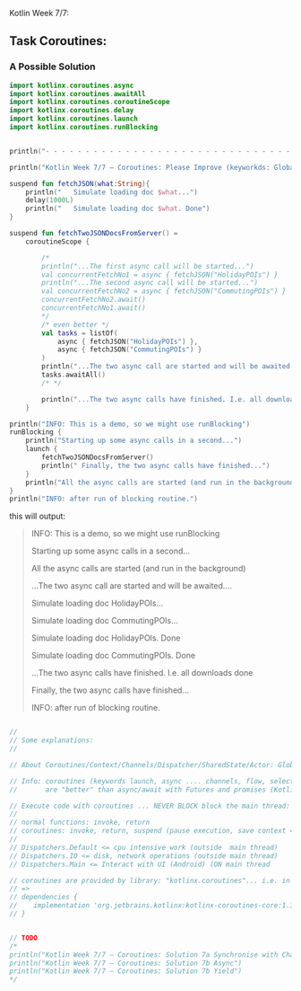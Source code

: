 Kotlin Week 7/7: 

## Task **Coroutines**:


### A Possible Solution

```kotlin
import kotlinx.coroutines.async
import kotlinx.coroutines.awaitAll
import kotlinx.coroutines.coroutineScope
import kotlinx.coroutines.delay
import kotlinx.coroutines.launch
import kotlinx.coroutines.runBlocking


println("- - - - - - - - - - - - - - - - - - - - - - - - - - - - - - - - - - - - ")

println("Kotlin Week 7/7 – Coroutines: Please Improve (keyworkds: GlobalScope.launch, runBlocking, launch, coroutineScope, suspend fun, async, await) ")

suspend fun fetchJSON(what:String){
    println("   Simulate loading doc $what...")
    delay(1000L)
    println("   Simulate loading doc $what. Done")
}

suspend fun fetchTwoJSONDocsFromServer() =
    coroutineScope {

        /*
        println("...The first async call will be started...")
        val concurrentFetchNo1 = async { fetchJSON("HolidayPOIs") }
        println("...The second async call will be started...")
        val concurrentFetchNo2 = async { fetchJSON("CommutingPOIs") }
        concurrentFetchNo2.await()
        concurrentFetchNo1.await()
        */
        /* even better */
        val tasks = listOf(
            async { fetchJSON("HolidayPOIs") },
            async { fetchJSON("CommutingPOIs") }
        )
        println("...The two async call are started and will be awaited....")
        tasks.awaitAll()
        /* */

        println("...The two async calls have finished. I.e. all downloads done")
    }

println("INFO: This is a demo, so we might use runBlocking")
runBlocking {
    println("Starting up some async calls in a second...")
    launch {
        fetchTwoJSONDocsFromServer()
        println(" Finally, the two async calls have finished...")
    }
    println("All the async calls are started (and run in the background)")
}
println("INFO: after run of blocking routine.")
```

this will output:

> INFO: This is a demo, so we might use runBlocking
> 
> Starting up some async calls in a second...
> 
> All the async calls are started (and run in the background)
> 
> ...The two async call are started and will be awaited....
> 
>    Simulate loading doc HolidayPOIs...
> 
>    Simulate loading doc CommutingPOIs...
> 
>    Simulate loading doc HolidayPOIs. Done
> 
>    Simulate loading doc CommutingPOIs. Done
> 
> ...The two async calls have finished. I.e. all downloads done
> 
>  Finally, the two async calls have finished...
> 
> INFO: after run of blocking routine.




```kotlin

//
// Some explanations:
//

// About Coroutines/Context/Channels/Dispatcher/SharedState/Actor: GlobalScope, launch, runBlocking, async, withContext, send, receive, Dispatchers.Main, yield, AtomiInteger...Mutex()

// Info: coroutines (keywords launch, async .... channels, flow, select,... )
//       are "better" than async/await with Futures and promises (Kotlinlang claims)!!

// Execute code with coroutines ... NEVER BLOCK block the main thread:
//
// normal functions: invoke, return
// coroutines: invoke, return, suspend (pause execution, save context = local variables), resume (continue)
//
// Dispatchers.Default <= cpu intensive work (outside  main thread)
// Dispatchers.IO <= disk, network operations (outside main thread)
// Dispatchers.Main <= Interact with UI (Android) (ON main thread

// coroutines are provided by library: "kotlinx.coroutines"... i.e. in gradle use:
// =>
// dependencies {
//    implementation 'org.jetbrains.kotlinx:kotlinx-coroutines-core:1.3.2'
// }


// TODO 
/*
println("Kotlin Week 7/7 – Coroutines: Solution 7a Synchronise with Channels")
println("Kotlin Week 7/7 – Coroutines: Solution 7b Async")
println("Kotlin Week 7/7 – Coroutines: Solution 7b Yield")
*/

```

